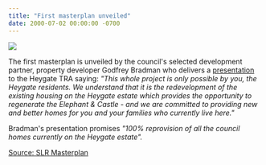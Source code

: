 ```yaml
---
title: "First masterplan unveiled"
date: 2000-07-02 00:00:00 -0700
---
```


![](http://heygatewashome.org/img/EandCMk1Regen_SLRPlans.jpg)

The first masterplan is unveiled by the council's selected development partner, property developer Godfrey Bradman who delivers a [presentation](http://betterelephant.github.io/images/slrpresentation.pdf) to the Heygate TRA saying: _"This whole project is only possible by you, the Heygate residents. We understand that it is the redevelopment of the existing housing on the Heygate estate which provides the opportunity to regenerate the Elephant & Castle - and we are committed to providing new and better homes for you and your families who currently live here."_ 

Bradman's presentation promises _"100% reprovision of all the council homes currently on the Heygate estate"._

[Source: SLR Masterplan](http://heygate.github.io/img/EandC_RegenMk1SLRplans.pdf)
